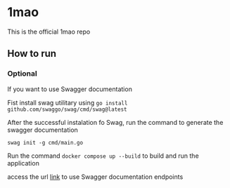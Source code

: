 # 1mao
This is the official 1mao repo


## How to run


### Optional

If you want to use Swagger documentation

Fist install swag utilitary using 
```go install github.com/swaggo/swag/cmd/swag@latest```

After the successful instalation fo Swag, run the command to generate the swagger documentation 

```swag init -g cmd/main.go```

Run the command ```docker compose up --build``` to build and run the application

access the url [link](http://localhost:8080/swagger/index.html) to use Swagger documentation endpoints
